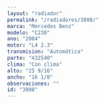 ```yaml
---
layout: "radiador"
permalink: "/radiadores/3808/"
marca: "Mercedes Benz"
modelo: "C230"
ano: "2004"
motor: "L4 2.3"
transmision: "Automática"
parte: "432540"
clima: "Con clima"
alto: "25 9/16"
ancho: "16 1/8"
observaciones: ""
id: "3808"
---
```


